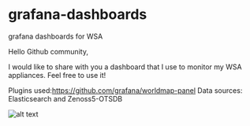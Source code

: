 # grafana-dashboards
grafana dashboards for WSA

Hello Github community,

I would like to share with you a dashboard that I use to monitor my WSA appliances. Feel free to use it!

Plugins used:https://github.com/grafana/worldmap-panel
Data sources: Elasticsearch and Zenoss5-OTSDB

![alt text](https://github.com/prudecki/grafana-dashboards/blob/master/grafana_wsa.png)
